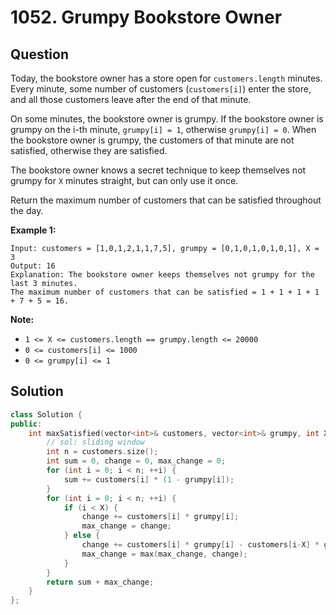 # 1052. Grumpy Bookstore Owner

## Question

Today, the bookstore owner has a store open for `customers.length` minutes.  Every minute, some number of customers \(`customers[i]`\) enter the store, and all those customers leave after the end of that minute.

On some minutes, the bookstore owner is grumpy.  If the bookstore owner is grumpy on the i-th minute, `grumpy[i] = 1`, otherwise `grumpy[i] = 0`.  When the bookstore owner is grumpy, the customers of that minute are not satisfied, otherwise they are satisfied.

The bookstore owner knows a secret technique to keep themselves not grumpy for `X` minutes straight, but can only use it once.

Return the maximum number of customers that can be satisfied throughout the day.

**Example 1:**

```text
Input: customers = [1,0,1,2,1,1,7,5], grumpy = [0,1,0,1,0,1,0,1], X = 3
Output: 16
Explanation: The bookstore owner keeps themselves not grumpy for the last 3 minutes. 
The maximum number of customers that can be satisfied = 1 + 1 + 1 + 1 + 7 + 5 = 16.
```

**Note:**

* `1 <= X <= customers.length == grumpy.length <= 20000`
* `0 <= customers[i] <= 1000`
* `0 <= grumpy[i] <= 1`

## Solution

```cpp
class Solution {
public:
    int maxSatisfied(vector<int>& customers, vector<int>& grumpy, int X) {
        // sol: sliding window
        int n = customers.size();
        int sum = 0, change = 0, max_change = 0;
        for (int i = 0; i < n; ++i) {
            sum += customers[i] * (1 - grumpy[i]);
        }
        for (int i = 0; i < n; ++i) {
            if (i < X) {
                change += customers[i] * grumpy[i];
                max_change = change;
            } else {
                change += customers[i] * grumpy[i] - customers[i-X] * grumpy[i-X];
                max_change = max(max_change, change);
            }
        }
        return sum + max_change;
    }
};
```

